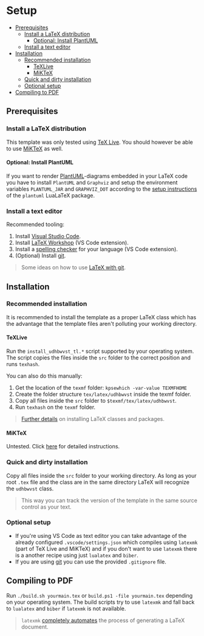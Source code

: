 # Setup <!-- omit in toc -->

- [Prerequisites](#prerequisites)
  - [Install a LaTeX distribution](#install-a-latex-distribution)
    - [Optional: Install PlantUML](#optional-install-plantuml)
  - [Install a text editor](#install-a-text-editor)
- [Installation](#installation)
  - [Recommended installation](#recommended-installation)
    - [TeXLive](#texlive)
    - [MiKTeX](#miktex)
  - [Quick and dirty installation](#quick-and-dirty-installation)
  - [Optional setup](#optional-setup)
- [Compiling to PDF](#compiling-to-pdf)

## Prerequisites

### Install a LaTeX distribution

This template was only tested using [TeX Live](https://tug.org/texlive/). You should however be able to use [MiKTeX](https://miktex.org/download) as well.

#### Optional: Install PlantUML

If you want to render [PlantUML](http://plantuml.com/)-diagrams embedded in your LaTeX code you have to install `PlantUML` and `Graphviz` and setup the environment variables `PLANTUML_JAR` and `GRAPHVIZ_DOT` according to the [setup instructions](https://github.com/koppor/plantuml#preconditions) of the `plantuml` LuaLaTeX package.

### Install a text editor

Recommended tooling:

1. Install [Visual Studio Code](https://code.visualstudio.com/).
2. Install [LaTeX Workshop](https://github.com/James-Yu/LaTeX-Workshop) (VS Code extension).
3. Install a [spelling checker](https://github.com/Jason-Rev/vscode-spell-checker) for your language (VS Code extension).
4. (Optional) Install [git](https://git-scm.com/).

> Some ideas on how to use [LaTeX with git](https://stackoverflow.com/a/6190412).

## Installation

### Recommended installation

It is recommended to install the template as a proper LaTeX class which has the advantage that the template files aren't polluting your working directory.

#### TeXLive

Run the `install_udhbwvst_tl.*` script supported by your operating system. The script copies the files inside the `src` folder to the correct position and runs `texhash`.

You can also do this manually:

1. Get the location of the `texmf` folder: `kpsewhich -var-value TEXMFHOME`
2. Create the folder structure `tex/latex/udhbwvst` inside the texmf folder.
3. Copy all files inside the `src` folder to `$texmf/tex/latex/udhbwvst`.
4. Run `texhash` on the `texmf` folder.

> [Further details](https://tex.stackexchange.com/a/73017/142408) on installing LaTeX classes and packages.

#### MiKTeX

Untested. Click [here](https://tex.stackexchange.com/a/69484/142408) for detailed instructions.

### Quick and dirty installation

Copy all files inside the `src` folder to your working directory. As long as your root `.tex` file and the class are in the same directory LaTeX will recognize the `udhbwvst` class.

> This way you can track the version of the template in the same source control as your text.

### Optional setup

* If you're using VS Code as text editor you can take advantage of the already configured `.vscode/settings.json` which compiles using `latexmk` (part of TeX Live and MiKTeX) and if you don't want to use `latexmk` there is a another recipe using just `lualatex` and `biber`.
* If you are using [git](https://git-scm.com/) you can use the provided `.gitignore` file.

## Compiling to PDF

Run `./build.sh yourmain.tex` or `build.ps1 -file yourmain.tex` depending on your operating system. The build scripts try to use `latexmk` and fall back to `lualatex` and `biber` if `latexmk` is not available.

> `latexmk` [com­pletely au­to­mates](https://www.ctan.org/pkg/latexmk/) the pro­cess of gen­er­at­ing a LaTeX document.
